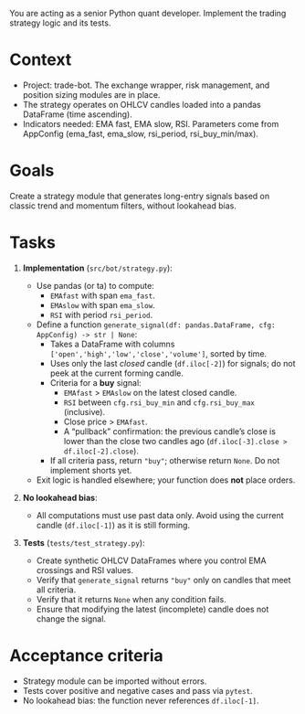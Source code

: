 You are acting as a senior Python quant developer. Implement the trading strategy logic and its tests.

# Context
- Project: trade-bot. The exchange wrapper, risk management, and position sizing modules are in place.
- The strategy operates on OHLCV candles loaded into a pandas DataFrame (time ascending).
- Indicators needed: EMA fast, EMA slow, RSI. Parameters come from AppConfig (ema_fast, ema_slow, rsi_period, rsi_buy_min/max).

# Goals
Create a strategy module that generates long-entry signals based on classic trend and momentum filters, without lookahead bias.

# Tasks
1. **Implementation** (`src/bot/strategy.py`):
   - Use pandas (or ta) to compute:
     * `EMAfast` with span `ema_fast`.
     * `EMAslow` with span `ema_slow`.
     * `RSI` with period `rsi_period`.
   - Define a function `generate_signal(df: pandas.DataFrame, cfg: AppConfig) -> str | None`:
     * Takes a DataFrame with columns `['open','high','low','close','volume']`, sorted by time.
     * Uses only the last *closed* candle (`df.iloc[-2]`) for signals; do not peek at the current forming candle.
     * Criteria for a **buy** signal:
       - `EMAfast` > `EMAslow` on the latest closed candle.
       - `RSI` between `cfg.rsi_buy_min` and `cfg.rsi_buy_max` (inclusive).
       - Close price > `EMAfast`.
       - A “pullback” confirmation: the previous candle’s close is lower than the close two candles ago (`df.iloc[-3].close > df.iloc[-2].close`).
     * If all criteria pass, return `"buy"`; otherwise return `None`. Do not implement shorts yet.
   - Exit logic is handled elsewhere; your function does **not** place orders.

2. **No lookahead bias**:
   - All computations must use past data only. Avoid using the current candle (`df.iloc[-1]`) as it is still forming.

3. **Tests** (`tests/test_strategy.py`):
   - Create synthetic OHLCV DataFrames where you control EMA crossings and RSI values.
   - Verify that `generate_signal` returns `"buy"` only on candles that meet all criteria.
   - Verify that it returns `None` when any condition fails.
   - Ensure that modifying the latest (incomplete) candle does not change the signal.

# Acceptance criteria
- Strategy module can be imported without errors.
- Tests cover positive and negative cases and pass via `pytest`.
- No lookahead bias: the function never references `df.iloc[-1]`.
